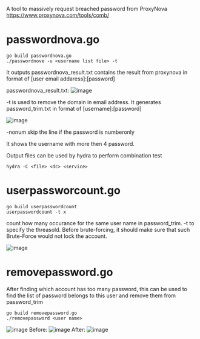 A tool to massively request breached password from ProxyNova https://www.proxynova.com/tools/comb/

passwordnova.go
=====================
```
go build passwordnova.go
./passwordnove -u <username list file> -t
```
It outputs passwordnova_result.txt contains the result from proxynova in format of [user email addaress]:[password]

passwordnova_result.txt:
![image](https://github.com/restdone/passwordnova/assets/42227817/baed1f09-4f30-433b-be9d-81ed4c51af7a)


-t is used to remove the domain in email address. It generates password_trim.txt in format of [username]:[password]

![image](https://github.com/restdone/passwordnova/assets/42227817/095d864c-7396-406d-a555-6d8ee76c74c4)


-nonum skip the line if the password is numberonly

It shows the username with more then 4 password. 

Output files can be used by hydra to perform combination test
```
hydra -C <file> <dc> <service>
```

userpassworcount.go
=====================
```
go build userpasswordcount
userpasswordcount -t x
```
count how many occurance for the same user name in password_trim. -t to specify the threasold. Before brute-forcing, it should make sure that such Brute-Force would not lock the account.

![image](https://github.com/restdone/passwordnova/assets/42227817/d0387a60-a211-4d4f-ba9b-df5b4a906e42)



removepassword.go
=================
After finding which account has too many password, this can be used to find the list of password belongs to this user and remove them from password_trim
```
go build removepassword.go
./removepassword <user name>
```
![image](https://github.com/restdone/passwordnova/assets/42227817/ea8129e6-c6e1-41f3-a99c-80057459d760)
Before:
![image](https://github.com/restdone/passwordnova/assets/42227817/bb19af8b-1047-4eb0-8c56-5667d5e2b75d)
After:
![image](https://github.com/restdone/passwordnova/assets/42227817/5c5a0b18-c130-4c45-a32f-eebe453f3929)



